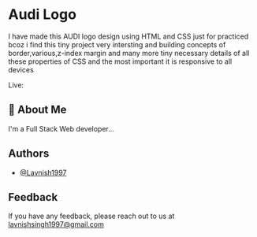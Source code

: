 
# Audi Logo



I have made this AUDI logo design using HTML and CSS just for practiced bcoz i find this tiny project very intersting and building concepts of border,various,z-index margin and many more tiny necessary details of all these properties of CSS and the most important it is responsive to all devices 

Live:

## 🚀 About Me
I'm a Full Stack Web developer...

## Authors

- [@Lavnish1997](https://github.com/Lavnish1997)


## Feedback

If you have any feedback, please reach out to us at lavnishsingh1997@gmail.com

